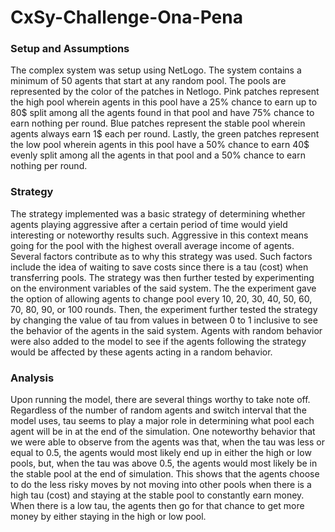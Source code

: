 # CxSy-Challenge-Ona-Pena

### Setup and Assumptions

The complex system was setup using NetLogo. The system contains a minimum of 50 agents that start at any random pool. The pools are represented by the color of the patches in Netlogo. Pink patches represent the high pool wherein agents in this pool have a 25% chance to earn up to 80$ split among all the agents found in that pool and have 75% chance to earn nothing per round. Blue patches represent the stable pool wherein agents always earn 1$ each per round. Lastly, the green patches represent the low pool wherein agents in this pool have a 50% chance to earn 40$ evenly split among all the agents in that pool and a 50% chance to earn nothing per round. 

### Strategy

The strategy  implemented was a basic strategy of determining whether agents playing aggressive after a certain period of time would yield interesting or noteworthy results such. Aggressive in this context means going for the pool with the highest overall average income of agents. Several factors contribute as to why this strategy was used. Such factors include the idea of waiting to save costs since there is a tau (cost) when transferring pools. The strategy was then further tested by experimenting on the environment variables of the said system. The the experiment gave the option of allowing agents to change pool every 10, 20, 30, 40, 50, 60, 70, 80, 90, or 100 rounds. Then, the experiment further tested the strategy by changing the value of tau from values in between 0 to 1 inclusive to see the behavior of the agents in the said system. Agents with random behavior were also added to the model to see if the agents following the strategy would be affected by these agents acting in a random behavior. 

### Analysis

Upon running the model, there are several things worthy to take note off. Regardless of the number of random agents and switch interval that the model uses, tau seems to play a major role in determining what pool each agent will be in at the end of the simulation. One noteworthy behavior that we were able to observe from the agents was that, when the tau was less or equal to 0.5, the agents would most likely end up in either the high or low pools, but, when the tau was above 0.5, the agents would most likely be in the stable pool at the end of simulation. This shows that the agents choose to do the less risky moves by not moving into other pools when there is a high tau (cost) and staying at the stable pool to constantly earn money. When there is a low tau, the agents then go for that chance to get more money by either staying in the high or low pool. 
